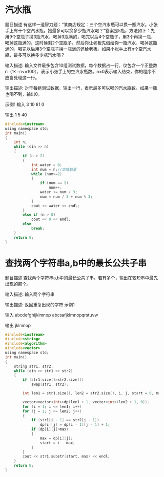 # 汽水瓶
题目描述
有这样一道智力题：“某商店规定：三个空汽水瓶可以换一瓶汽水。小张手上有十个空汽水瓶，她最多可以换多少瓶汽水喝？”答案是5瓶，方法如下：先用9个空瓶子换3瓶汽水，喝掉3瓶满的，喝完以后4个空瓶子，用3个再换一瓶，喝掉这瓶满的，这时候剩2个空瓶子。然后你让老板先借给你一瓶汽水，喝掉这瓶满的，喝完以后用3个空瓶子换一瓶满的还给老板。如果小张手上有n个空汽水瓶，最多可以换多少瓶汽水喝？ 

输入描述:
输入文件最多包含10组测试数据，每个数据占一行，仅包含一个正整数n（1<=n<=100），表示小张手上的空汽水瓶数。n=0表示输入结束，你的程序不应当处理这一行。

输出描述:
对于每组测试数据，输出一行，表示最多可以喝的汽水瓶数。如果一瓶也喝不到，输出0。

示例1
输入
3
10
81
0

输出
1
5
40
```c
#include<iostream>
using namespace std;
int main()
{
	int n;
	while (cin >> n)
	{
		if (n > 2)
		{
			int water = 0;
			int num = n;//空瓶数量
			while (num>=2)
			{
				if (num == 2)
					num++;
				water += num / 3;
				num = num / 3 + num % 3;
			}
			cout << water << endl;
		}
		else if (n > 0)
			cout << 0 << endl;
		else
			break;
	}
	return 0;
}
```
# 查找两个字符串a,b中的最长公共子串
题目描述
查找两个字符串a,b中的最长公共子串。若有多个，输出在较短串中最先出现的那个。

输入描述:
输入两个字符串

输出描述:
返回重复出现的字符
示例1

输入
abcdefghijklmnop
abcsafjklmnopqrstuvw

输出
jklmnop

```c
#include<iostream>
#include<string>
#include<algorithm>
#include<vector>
using namespace std;
int main()
{
	string str1, str2;
	while (cin >> str1 >> str2)
	{
		if (str1.size()>str2.size())
			swap(str1, str2);

		int len1 = str1.size(), len2 = str2.size(), i, j, start = 0, max = 0;

		vector<vector<int>>dp(len1 + 1, vector<int>(len2 + 1, 0));
		for (i = 1; i <= len1; i++)
		for (j = 1; j <= len2; j++)
		{
			if (str1[i - 1] == str2[j - 1])
				dp[i][j] = dp[i - 1][j - 1] + 1;
			if (dp[i][j]>max)
			{
				max = dp[i][j];
				start = i - max;
			}
		}
		cout << str1.substr(start, max) << endl;
	}
	return 0;
}
```
